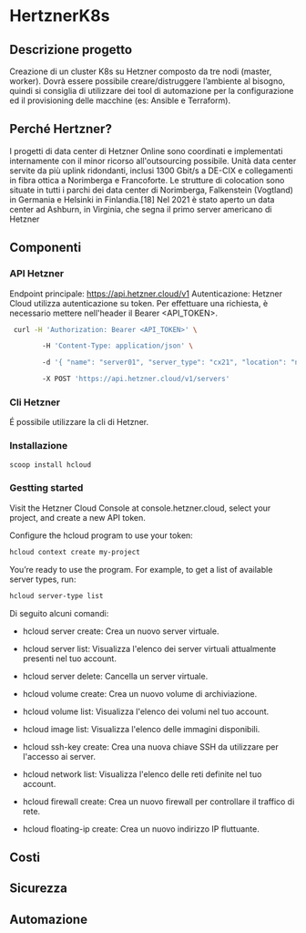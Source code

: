 # HertznerK8s

## Descrizione progetto
Creazione di un cluster K8s su Hetzner composto da tre nodi (master, worker). Dovrà essere possibile creare/distruggere l’ambiente al bisogno, quindi si consiglia di utilizzare dei tool di automazione per la configurazione ed il provisioning delle macchine (es: Ansible e Terraform). 

## Perché Hertzner?
I progetti di data center di Hetzner Online sono coordinati e implementati internamente con il minor ricorso all'outsourcing possibile. Unità data center servite da più uplink ridondanti, inclusi 1300 Gbit/s a DE-CIX e collegamenti in fibra ottica a Norimberga e Francoforte. Le strutture di colocation sono situate in tutti i parchi dei data center di Norimberga, Falkenstein (Vogtland) in Germania e Helsinki in Finlandia.[18] Nel 2021 è stato aperto un data center ad Ashburn, in Virginia, che segna il primo server americano di Hetzner

## Componenti
### API Hetzner 
Endpoint principale: https://api.hetzner.cloud/v1
Autenticazione: Hetzner Cloud utilizza autenticazione su token. Per effettuare una richiesta, è necessario mettere nell'header il Bearer <API_TOKEN>.
```bash
 curl -H 'Authorization: Bearer <API_TOKEN>' \

        -H 'Content-Type: application/json' \

        -d '{ "name": "server01", "server_type": "cx21", "location": "nbg1", "image": "ubuntu-22.04"}' \

        -X POST 'https://api.hetzner.cloud/v1/servers'
```

### Cli Hetzner
É possibile utilizzare la cli di Hetzner.

### Installazione
```bash
scoop install hcloud
```

### Gestting started
Visit the Hetzner Cloud Console at console.hetzner.cloud, select your project, and create a new API token.

Configure the hcloud program to use your token:

```bash
hcloud context create my-project
```

You’re ready to use the program. For example, to get a list of available server types, run:

```bash
hcloud server-type list
```

Di seguito alcuni comandi:

 - hcloud server create: Crea un nuovo server virtuale.

 - hcloud server list: Visualizza l'elenco dei server virtuali attualmente presenti nel tuo account.

 - hcloud server delete: Cancella un server virtuale.

 - hcloud volume create: Crea un nuovo volume di archiviazione.

 - hcloud volume list: Visualizza l'elenco dei volumi nel tuo account.

 - hcloud image list: Visualizza l'elenco delle immagini disponibili.

 - hcloud ssh-key create: Crea una nuova chiave SSH da utilizzare per l'accesso ai server.

 - hcloud network list: Visualizza l'elenco delle reti definite nel tuo account.

 - hcloud firewall create: Crea un nuovo firewall per controllare il traffico di rete.

 - hcloud floating-ip create: Crea un nuovo indirizzo IP fluttuante.

## Costi


## Sicurezza


## Automazione
